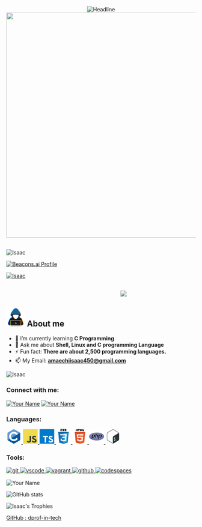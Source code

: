 <div align="center">
  <img src="https://readme-typing-svg.herokuapp.com?color=0000FF&size=32&center=true&vCenter=true&width=600&height=50&lines=Hi+there+I'm+Dprof-in-Tech+%F0%9F%91%8B;👨‍💻+++Full-Stack+PHP+Developer;Software+Engineer+in+Training;WEB3+Educator+and+Writer;Freelancer;Weird" alt="Headline" />
</div>

<div align="center">
  <a  href="https://linkedin.com/in/onyemaechi">
    <img align="center" src="[https://media.giphy.com/media/bGgsc5mWoryfgKBx1u/giphy.gif](https://designerapp.officeapps.live.com/designerapp/document.ashx?path=/2d5d4c46-5299-45b9-b4e1-0c6c99681519/DallEGeneratedImages/dalle-9d24c1a7-8aef-4c4e-a487-ae2ef06f806b0251689252278221382300.jpg&dcHint=FranceCentral&fileToken=db57ee42-2fc9-46e2-a609-0959b764b1d1)" width="1200" height="600" />
  </a>
</div>

<br>

<p align="left"> <img src="https://komarev.com/ghpvc/?username=dprof-in-tech&label=Profile%20views&color=0e75b6&style=flat" alt="Isaac" /> </p>

[![Beacons.ai Profile](https://img.shields.io/badge/About_Me-Isaac-9cf?style=for-the-badge&logo=beacons&color=blue)](https://beacons.ai/dprof-in-tech)

<p align="left"> <a href="https://twitter.com/dprof_in_tech" target="blank"><img src="https://img.shields.io/twitter/follow/Dprof_in_Tech?logo=twitter&style=for-the-badge" alt="Isaac" /></a> </p>

<br>
<div align="right">
  <img align="right" src="https://user-images.githubusercontent.com/your_image.gif" width="200px"/>
</div>
<br>

## <picture><img src="https://github.com/0xAbdulKhalid/0xAbdulKhalid/raw/main/assets/mdImages/about_me.gif" width="50px"></picture> **About me**

- 🔭 I’m currently learning **C Programming**
- 💬 Ask me about **Shell, Linux and C programming Language**
- ⚡ Fun fact: **There are about 2,500 programming languages.**
- 📫 My Email: **amaechiisaac450@gmail.com**

 <p align="left">
  <img src="https://github-readme-streak-stats.herokuapp.com/?user=dprof-in-tech&theme=algolia" alt="Isaac" />
</p>

<h3 align="left">Connect with me:</h3>
<p align="left">
  <a href="https://twitter.com/dprof_in_tech" target="blank"><img align="center" src="https://raw.githubusercontent.com/rahuldkjain/github-profile-readme-generator/master/src/images/icons/Social/twitter.svg" alt="Your Name" height="30" width="40" /></a>
  <a href="https://www.linkedin.com/in/onyemaechi" target="blank"><img align="center" src="https://raw.githubusercontent.com/rahuldkjain/github-profile-readme-generator/master/src/images/icons/Social/linked-in-alt.svg" alt="Your Name" height="30" width="40" /></a>
</p>

<h3 align="left">Languages:</h3>
<p align="left">
  <a href="https://www.cprogramming.com/" target="_blank" rel="noreferrer">
    <img src="https://raw.githubusercontent.com/devicons/devicon/master/icons/c/c-original.svg" alt="c" width="40" height="40"/>
  </a>
  <a href="https://developer.mozilla.org/en-US/docs/Web/JavaScript" target="_blank" rel="noreferrer">
    <img src="https://raw.githubusercontent.com/devicons/devicon/master/icons/javascript/javascript-original.svg" alt="javascript" width="40" height="40"/>
  </a>
  <a href="https://www.typescriptlang.org/" target="_blank" rel="noreferrer">
    <img src="https://raw.githubusercontent.com/devicons/devicon/master/icons/typescript/typescript-original.svg" alt="typescript" width="40" height="40"/>
  </a>
  <a href="https://www.w3schools.com/css/" target="_blank" rel="noreferrer">
    <img src="https://raw.githubusercontent.com/devicons/devicon/master/icons/css3/css3-original-wordmark.svg" alt="css" width="40" height="40"/>
  </a>
  <a href="https://www.w3schools.com/html/" target="_blank" rel="noreferrer">
    <img src="https://raw.githubusercontent.com/devicons/devicon/master/icons/html5/html5-original-wordmark.svg" alt="html" width="40" height="40"/>
  </a>
  <a href="https://www.php.net/" target="_blank" rel="noreferrer">
    <img src="https://raw.githubusercontent.com/devicons/devicon/master/icons/php/php-original.svg" alt="php" width="40" height="40"/>
  </a>
  <a href="https://en.wikipedia.org/wiki/Bash_(Unix_shell)" target="_blank" rel="noreferrer">
    <img src="https://raw.githubusercontent.com/devicons/devicon/master/icons/bash/bash-original.svg" alt="shell" width="40" height="40"/>
  </a>
</p>

<h3 align="left">Tools:</h3>
<p align="left">
  <a href="https://git-scm.com/" target="_blank" rel="noreferrer">
    <img src="https://www.vectorlogo.zone/logos/git-scm/git-scm-icon.svg" alt="git" width="40" height="40"/>
  </a>
  <a href="https://code.visualstudio.com/" target="_blank" rel="noreferrer">
    <img src="https://www.vectorlogo.zone/logos/visualstudio_code/visualstudio_code-icon.svg" alt="vscode" width="40" height="40"/>
  </a>
  <a href="https://www.vagrantup.com/" target="_blank" rel="noreferrer">
    <img src="https://www.vectorlogo.zone/logos/vagrantup/vagrantup-icon.svg" alt="vagrant" width="40" height="40"/>
  </a>
  <a href="https://github.com/" target="_blank" rel="noreferrer">
    <img src="https://www.vectorlogo.zone/logos/github/github-icon.svg" alt="github" width="40" height="40"/>
  </a>
  <a href="https://github.com/features/codespaces" target="_blank" rel="noreferrer">
    <img src="https://github.githubassets.com/images/modules/logos_page/GitHub-Mark.png" alt="codespaces" width="40" height="40"/>
  </a>
</p>

<p align="left">
  <img align="center" src="https://github-readme-stats.vercel.app/api/top-langs?username=dprof-in-tech&theme=algolia&show_icons=true&locale=en&layout=compact" alt="Your Name" />
</p>

![GitHub stats](https://github-readme-stats.vercel.app/api?username=dprof-in-tech&theme=algolia&show_icons=true&count_private=true&hide_title=true)

<p align="left">
  <img src="https://github-profile-trophy.vercel.app/?username=dprof-in-tech&theme=algolia&column=3&row=2&margin-w=15&margin-h=15&no-bg=false" alt="Isaac's Trophies" />
</p>

[GitHub : dprof-in-tech](https://github.com/dprof-in-tech)



<!--
**Dprof-in-tech/Dprof-in-tech** is a ✨ _special_ ✨ repository because its `README.md` (this file) appears on your GitHub profile.

Here are some ideas to get you started:

- 🔭 I’m currently working on ...
- 🌱 I’m currently learning ...
- 👯 I’m looking to collaborate on ...
- 🤔 I’m looking for help with ...
- 💬 Ask me about ...
- 📫 How to reach me: ...
- 😄 Pronouns: ...
- ⚡ Fun fact: ...
-->
